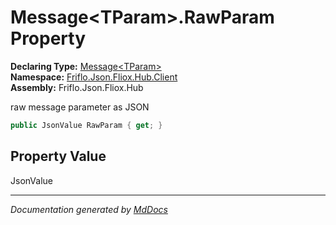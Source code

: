 ﻿<!--  
  <auto-generated>   
    The contents of this file were generated by a tool.  
    Changes to this file may be list if the file is regenerated  
  </auto-generated>   
-->

# Message\<TParam\>.RawParam Property

**Declaring Type:** [Message\<TParam\>](../index.md)  
**Namespace:** [Friflo.Json.Fliox.Hub.Client](../../index.md)  
**Assembly:** Friflo.Json.Fliox.Hub

raw message parameter as JSON

```csharp
public JsonValue RawParam { get; }
```

## Property Value

JsonValue

___

*Documentation generated by [MdDocs](https://github.com/ap0llo/mddocs)*

